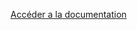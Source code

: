 [Accéder a la documentation](https://cabioch.notion.site/API-Ench-res-b83a9c306d0e48f99660d704be48601f)
